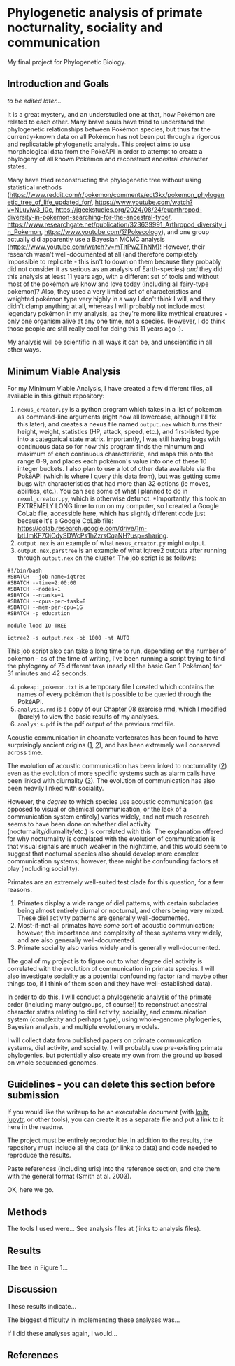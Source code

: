 # Phylogenetic analysis of primate nocturnality, sociality and communication
My final project for Phylogenetic Biology.

## Introduction and Goals
*to be edited later...*

It is a great mystery, and an understudied one at that, 
how Pokémon are related to each other. Many brave souls have tried to
understand the phylogenetic relationships between Pokémon species, but
thus far the currently-known data on all Pokémon has not been
put through a rigorous and replicatable phylogenetic analysis. This
project aims to use morphological data from the PokéAPI in order
to attempt to create a phylogeny of all known Pokémon and 
reconstruct ancestral character states. 

Many have tried reconstructing the phylogenetic tree without using
statistical methods (https://www.reddit.com/r/pokemon/comments/ect3kx/pokemon_phylogenetic_tree_of_life_updated_for/, https://www.youtube.com/watch?v=NLuyiw3_I0c, https://jgeekstudies.org/2024/08/24/euarthropod-diversity-in-pokemon-searching-for-the-ancestral-type/, https://www.researchgate.net/publication/323639991_Arthropod_diversity_in_Pokemon, https://www.youtube.com/@Pokecology), and one group actually did apparently use a Bayesian MCMC analysis (https://www.youtube.com/watch?v=mTItPwZThNM)! However, their research wasn't
well-documented at all (and therefore completely impossible to replicate - this isn't
to down on them because they probably did not consider it as serious as an analysis
of Earth-species) *and* they did this analysis at least 11 years ago, with a different
set of tools and without most of the pokémon we know and love today (including 
all fairy-type pokémon)? Also, they used a very limited set of characteristics and
weighted pokémon type very highly in a way I don't think I will, and they didn't
clamp anything at all, whereas I will probably not include most legendary pokémon in 
my analysis, as they're more like mythical creatures - only one organism alive at any one time, not a species. (However, I do think those people are still really cool for doing this 11 years ago :). 

My analysis will be scientific in all ways it can be, and unscientific in all other ways. 

## Minimum Viable Analysis
For my Minimum Viable Analysis, I have created a few different files, all available in this github repository:
1. ```nexus_creator.py``` is a python program which takes in a list of pokemon as command-line arguments (right now all lowercase, although I'll fix this later), and creates a nexus file named ```output.nex``` which turns their height, weight, statistics (HP, attack, speed, etc.), and first-listed type into a categorical state matrix. Importantly, I was still having bugs with continuous data so for now this program finds the minumum and maximum of each continuous characteristic, and maps this onto the range 0-9, and places each pokémon's value into one of these 10 integer buckets. I also plan to use a lot of other data available via the PokéAPI (which is where I query this data from), but was getting some bugs with characteristics that had more than 32 options (ie moves, abilities, etc.). You can see some of what I planned to do in ```nexml_creator.py```, which is otherwise defunct. *Importantly, this took an EXTREMELY LONG time to run on my computer, so I created a Google CoLab file, accessible here, which has slightly different code just because it's a Google CoLab file: https://colab.research.google.com/drive/1m-btLlmKF7QiCdySDWcPs1hZzrsCqaNH?usp=sharing. 
2. ```output.nex``` is an example of what ```nexus_creator.py``` might output. 
3. ```output.nex.parstree``` is an example of what iqtree2 outputs after running through ```output.nex``` on the cluster. The job script is as follows: 

```
#!/bin/bash
#SBATCH --job-name=iqtree
#SBATCH --time=2:00:00
#SBATCH --nodes=1
#SBATCH --ntasks=1 
#SBATCH --cpus-per-task=8
#SBATCH --mem-per-cpu=1G
#SBATCH -p education

module load IQ-TREE

iqtree2 -s output.nex -bb 1000 -nt AUTO
```

This job script also can take a long time to run, depending on the number of pokémon - as of the time of writing, I've been running a script trying to find the phylogeny of 75 different taxa (nearly all the basic Gen 1 Pokémon) for 31 minutes and 42 seconds. 

4. ```pokeapi_pokemon.txt``` is a temporary file I created which contains the names of every pokémon that is possible to be queried through the PokéAPI. 
5. ```analysis.rmd``` is a copy of our Chapter 08 exercise rmd, which I modified (barely) to view the basic results of my analyses.
6. ```analysis.pdf``` is the pdf output of the previous rmd file. 







Acoustic communication in choanate vertebrates has been found to have surprisingly ancient origins ([1](https://www.nature.com/articles/s41467-020-14356-3), [2](https://www.nature.com/articles/s41467-022-33741-8)), and has been extremely well conserved across time. 

The evolution of acoustic communication has been linked to nocturnality ([2](https://www.nature.com/articles/s41467-022-33741-8)) even as the evolution of more specific systems such as alarm calls have been linked with diurnality ([3](https://doi.org/10.1093/beheco/arh148)). The evolution of communication has also been heavily linked with sociality. 

However, the *degree* to which species use acoustic communication (as opposed to visual or chemical communication, or the lack of a communication system entirely) varies widely, and not much research seems to have been done on whether diel activity (nocturnality/diurnality/etc.) is correlated with this. The explanation offered for why nocturnality is correlated with the evolution of communication is that visual signals are much weaker in the nighttime, and this would seem to suggest that nocturnal species also should develop more complex communication systems; however, there might be confounding factors at play (including sociality). 

Primates are an extremely well-suited test clade for this question, for a few reasons. 

1) Primates display a wide range of diel patterns, with certain subclades being almost entirely diurnal or nocturnal, and others being very mixed. These diel activity patterns are generally well-documented. 
2) Most-if-not-all primates have *some* sort of acoustic communication; however, the importance and complexity of these systems vary widely, and are also generally well-documented. 
3) Primate sociality also varies widely and is generally well-documented. 

The goal of my project is to figure out to what degree diel activity is correlated with the evolution of communication in primate species. I will also investigate sociality as a potential confounding factor (and maybe other things too, if I think of them soon and they have well-established data). 

In order to do this, I will conduct a phylogenetic analysis of the primate order (including many outgroups, of course!) to reconstruct ancestral character states relating to diel activity, sociality, and communication system (complexity and perhaps type), using whole-genome phylogenies, Bayesian analysis, and multiple evolutionary models. 

I will collect data from published papers on primate communication systems, diel activity, and sociality. I will probably use pre-existing primate phylogenies, but potentially also create my own from the ground up based on whole sequenced genomes. 

## Guidelines - you can delete this section before submission

If you would like the writeup to be an executable document (with [knitr](http://yihui.name/knitr/), [jupytr](http://jupyter.org/), or other tools), you can create it as a separate file and put a link to it here in the readme.

The project must be entirely reproducible. In addition to the results, the repository must include all the data (or links to data) and code needed to reproduce the results.

Paste references (including urls) into the reference section, and cite them with the general format (Smith at al. 2003).

OK, here we go.

## Methods

The tools I used were... See analysis files at (links to analysis files).

## Results

The tree in Figure 1...

## Discussion

These results indicate...

The biggest difficulty in implementing these analyses was...

If I did these analyses again, I would...

## References

